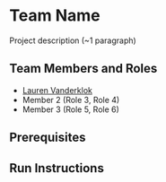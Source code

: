 # Team Name

Project description (~1 paragraph)

## Team Members and Roles

* [Lauren Vanderklok](https://github.com/Lauren-Vanderklok/CIS641-HW2-Vanderklok)
* Member 2 (Role 3, Role 4)
* Member 3 (Role 5, Role 6)

## Prerequisites

## Run Instructions
